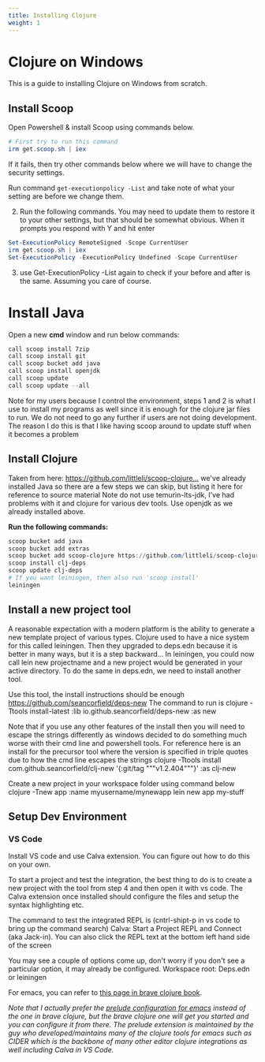 ```yaml
---
title: Installing Clojure
weight: 1
---
```


# Clojure on Windows

This is a guide to installing Clojure on Windows from scratch.

## Install Scoop

Open Powershell & install Scoop using commands below.

```ps1
# First try to run this command
irm get.scoop.sh | iex
```

If it fails, then try other commands below where we will have
to change the security settings.

Run command `get-executionpolicy -List` and take note of
what your setting are before we change them.

2. Run the following commands. You may need to update them
  to restore it to your other settings, but that should be
  somewhat obvious.
  When it prompts you respond with Y and hit enter
  ```ps1
  Set-ExecutionPolicy RemoteSigned -Scope CurrentUser
  irm get.scoop.sh | iex
  Set-ExecutionPolicy -ExecutionPolicy Undefined -Scope CurrentUser
  ```

3. use Get-ExecutionPolicy -List again to check if your
  before and after is the same. Assuming you care of
  course.

# Install Java

Open a new **cmd** window and run below commands:

```ps1
call scoop install 7zip
call scoop install git
call scoop bucket add java
call scoop install openjdk
call scoop update
call scoop update --all
```

Note for my users because I control the environment, steps 1 and
2 is what I use to install my programs as well since it is enough
for the clojure jar files to run. We do not need to go any
further if users are not doing development. The reason I do this
is that I like having scoop around to update stuff when it
becomes a problem

## Install Clojure

Taken from here: https://github.com/littleli/scoop-clojure…
we've already installed Java so there are a few steps we can
skip, but listing it here for reference to source material
Note do not use temurin-lts-jdk, I've had problems with
it and clojure for various dev tools. Use openjdk as we
already installed above.

**Run the following commands:**

```ps1
scoop bucket add java
scoop bucket add extras
scoop bucket add scoop-clojure https://github.com/littleli/scoop-clojure
scoop install clj-deps
scoop update clj-deps
# If you want leiningen, then also run 'scoop install'
leiningen
```
## Install a new project tool

A reasonable expectation with a modern platform is the
ability to generate a new template project of various types.
Clojure used to have a nice system for this called leiningen.
Then they upgraded to deps.edn because it is better in many
ways, but it is a step backward…
In leiningen, you could now call lein new projectname
and a new project would be generated in your active
directory. To do the same in deps.edn, we need to install
another tool.

Use this tool, the install instructions should be enough
https://github.com/seancorfield/deps-new
The command to run is
clojure -Ttools install-latest :lib
io.github.seancorfield/deps-new :as new

Note that if you use any other features of the install then you will need to escape the
strings differently as windows decided to do something much worse with their cmd line
and powershell tools. For reference here is an install for the precursor tool where the
version is specified in triple quotes due to how the cmd line escapes the strings
clojure -Ttools install com.github.seancorfield/clj-new '{:git/tag """v1.2.404"""}' :as
clj-new

Create a new project in your workspace folder using command below
clojure -Tnew app :name myusername/mynewapp
lein new app my-stuff

## Setup Dev Environment

### VS Code

Install VS code and use Calva extension. You can figure
out how to do this on your own.

To start a project and test the integration, the best
thing to do is to create a new project with the tool from
step 4 and then open it with vs code. The Calva extension
once installed should configure the files and setup the
syntax highlighting etc.

The command to test the integrated REPL is (cntrl-shipt-p
in vs code to bring up the command search) Calva: Start a
Project REPL and Connect (aka Jack-in). You can also
click the REPL text at the bottom left hand side of the
screen

You may see a couple of options come up, don't worry if
you don't see a particular option, it may already be
configured. Workspace root: Deps.edn or leiningen

For emacs, you can refer to [this page in brave clojure book](https://www.braveclojure.com/basic-emacs/).

_Note that I actually prefer the [prelude configuration for
emacs](https://prelude.emacsredux.com/en/latest/) instead
of the one in brave clojure, but the brave clojure one
will get you started and you can configure it from there.
The prelude extension is maintained by the guy who
developed/maintains many of the clojure tools for emacs
such as CIDER which is the backbone of many other editor
clojure integrations as well including Calva in VS Code._
